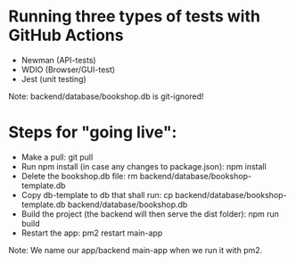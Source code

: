 # Running three types of tests with GitHub Actions
* Newman (API-tests)
* WDIO (Browser/GUI-test)
* Jest (unit testing)

Note: backend/database/bookshop.db is git-ignored!

# Steps for "going live":
* Make a pull: 
  git pull
* Run npm install (in case any changes to package.json):
  npm install
* Delete the bookshop.db file:
  rm backend/database/bookshop-template.db
* Copy db-template to db that shall run:
  cp backend/database/bookshop-template.db backend/database/bookshop.db
* Build the project (the backend will then serve the dist folder):
  npm run build
* Restart the app:
  pm2 restart main-app

Note: We name our app/backend main-app when we run it with pm2.